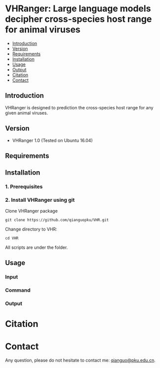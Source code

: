 # VHRanger: Large language models decipher cross-species host range for animal viruses

* [Introduction](#introduction)
* [Version](#version)
* [Requirements](#requirements)
* [Installation](#installation)
* [Usage](#usage)
* [Output](#output)
* [Citation](#citation)
* [Contact](#contact)
    

## Introduction

VHRanger is designed to prediction the cross-species host range for any given animal viruses. 

## Version
+ VHRanger 1.0 (Tested on Ubuntu 16.04)

## Requirements

## Installation

### 1. Prerequisites
  
### 2. Install VHRanger using git
  
  Clone VHRanger package
  
    git clone https://github.com/qianguopku/VHR.git
    
  Change directory to VHR:
  
    cd VHR
    
  All scripts are under the folder.
  

## Usage

### Input
  
### Command
    
### Output


# Citation


# Contact
Any question, please do not hesitate to contact me: qianguo@pku.edu.cn.
